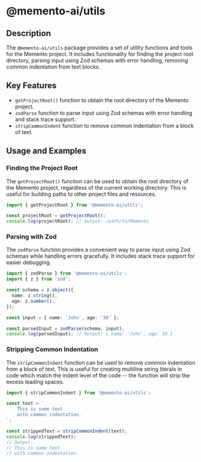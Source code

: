 # @memento-ai/utils

## Description
The `@memento-ai/utils` package provides a set of utility functions and tools for the Memento project. It includes functionality for finding the project root directory, parsing input using Zod schemas with error handling, removing common indentation from text blocks.

## Key Features
- `getProjectRoot()` function to obtain the root directory of the Memento project.
- `zodParse` function to parse input using Zod schemas with error handling and stack trace support.
- `stripCommonIndent` function to remove common indentation from a block of text.

## Usage and Examples

### Finding the Project Root
The `getProjectRoot()` function can be used to obtain the root directory of the Memento project, regardless of the current working directory. This is useful for building paths to other project files and resources.

```typescript
import { getProjectRoot } from '@memento-ai/utils';

const projectRoot = getProjectRoot();
console.log(projectRoot); // Output: /path/to/Memento
```

### Parsing with Zod
The `zodParse` function provides a convenient way to parse input using Zod schemas while handling errors gracefully. It includes stack trace support for easier debugging.

```typescript
import { zodParse } from '@memento-ai/utils';
import { z } from 'zod';

const schema = z.object({
  name: z.string(),
  age: z.number(),
});

const input = { name: 'John', age: '30' };

const parsedInput = zodParse(schema, input);
console.log(parsedInput); // Output: { name: 'John', age: 30 }
```

### Stripping Common Indentation
The `stripCommonIndent` function can be used to remove common indentation from a block of text. This is useful for creating multiline string literals in code which match the indent level of the code -- the function will strip the excess leading spaces.

```typescript
import { stripCommonIndent } from '@memento-ai/utils';

const text = `
    This is some text
    with common indentation.
`;

const strippedText = stripCommonIndent(text);
console.log(strippedText);
// Output:
// This is some text
// with common indentation.
```
